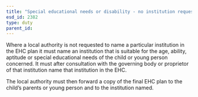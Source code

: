 ```yaml
---
title: "Special educational needs or disability - no institution requested"
esd_id: 2382
type: duty
parent_id:  
---
```


Where a local authority is not requested to name a particular institution in the EHC plan it must name an institution that is suitable for the age, ability, aptitude or special educational needs of the child or young person concerned. It must after consultation with the governing body or proprietor of that institution name that institution in the EHC.

The local authority must then forward a copy of the final EHC plan to the child’s parents or young person and to the institution named.

